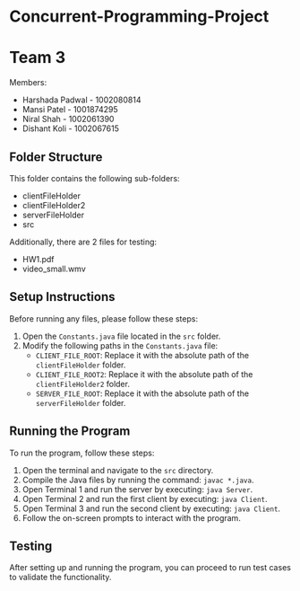 # Concurrent-Programming-Project
# Team 3

Members:
- Harshada Padwal - 1002080814
- Mansi Patel - 1001874295
- Niral Shah - 1002061390
- Dishant Koli - 1002067615

## Folder Structure

This folder contains the following sub-folders:

- clientFileHolder
- clientFileHolder2
- serverFileHolder
- src

Additionally, there are 2 files for testing:

- HW1.pdf
- video_small.wmv

## Setup Instructions

Before running any files, please follow these steps:

1. Open the `Constants.java` file located in the `src` folder.
2. Modify the following paths in the `Constants.java` file:
   - `CLIENT_FILE_ROOT`: Replace it with the absolute path of the `clientFileHolder` folder.
   - `CLIENT_FILE_ROOT2`: Replace it with the absolute path of the `clientFileHolder2` folder.
   - `SERVER_FILE_ROOT`: Replace it with the absolute path of the `serverFileHolder` folder.

## Running the Program

To run the program, follow these steps:

1. Open the terminal and navigate to the `src` directory.
2. Compile the Java files by running the command: `javac *.java`.
3. Open Terminal 1 and run the server by executing: `java Server`.
4. Open Terminal 2 and run the first client by executing: `java Client`.
5. Open Terminal 3 and run the second client by executing: `java Client`.
6. Follow the on-screen prompts to interact with the program.

## Testing

After setting up and running the program, you can proceed to run test cases to validate the functionality.

